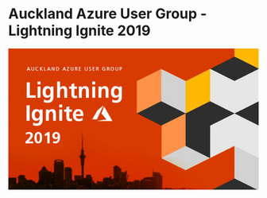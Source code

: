 # Auckland Azure User Group - Lightning Ignite 2019

<a href="Auckland Azure Usergroup -November 19.pptx" rel="Slide Pack">![Lightning Ignite 2019 Slide Pack](images/LightningIgnite2019.jpg)</a>
